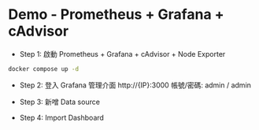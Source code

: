 # Demo - Prometheus + Grafana + cAdvisor

- Step 1: 啟動 Prometheus + Grafana + cAdvisor + Node Exporter

```bash
docker compose up -d
```

- Step 2: 登入 Grafana 管理介面
  http://{IP}:3000
  帳號/密碼: admin / admin

- Step 3: 新噌 Data source
- Step 4: Import Dashboard
